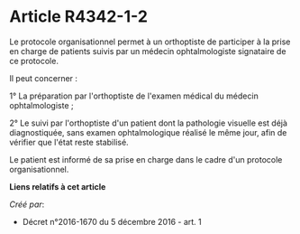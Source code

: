 # Article R4342-1-2

Le protocole organisationnel permet à un orthoptiste de participer à la prise en charge de patients suivis par un médecin
ophtalmologiste signataire de ce protocole. 

Il peut concerner : 

1° La préparation par l'orthoptiste de l'examen médical du médecin ophtalmologiste ; 

2° Le suivi par l'orthoptiste d'un patient dont la pathologie visuelle est déjà diagnostiquée, sans examen ophtalmologique
réalisé le même jour, afin de vérifier que l'état reste stabilisé. 

Le patient est informé de sa prise en charge dans le cadre d'un protocole organisationnel.

**Liens relatifs à cet article**

_Créé par_:

  - Décret n°2016-1670 du 5 décembre 2016 - art. 1
